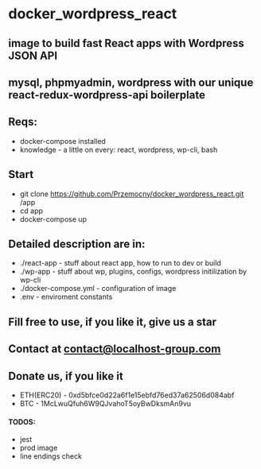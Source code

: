 # docker_wordpress_react
## image to build fast React apps with Wordpress JSON API
## mysql, phpmyadmin, wordpress with our unique react-redux-wordpress-api boilerplate

## Reqs:
- docker-compose installed
- knowledge - a little on every: react, wordpress, wp-cli, bash

## Start
- git clone https://github.com/Przemocny/docker_wordpress_react.git /app
- cd app
- docker-compose up

## Detailed description are in:
- ./react-app - stuff about react app, how to run to dev or build
- ./wp-app - stuff about wp, plugins, configs, wordpress initilization by wp-cli
- ./docker-compose.yml - configuration of image
- .env - enviroment constants

## Fill free to use, if you like it, give us a star
## Contact at contact@localhost-group.com

## Donate us, if you like it
- ETH(ERC20) - 0xd5bfce0d22a6f1e15ebfd76ed37a62506d084abf
- BTC - 1McLwuQfuh6W9QJvahoT5oyBwDksmAn9vu

#### TODOS:
- jest
- prod image
- line endings check



